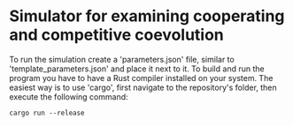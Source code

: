 # Simulator for examining cooperating and competitive coevolution

To run the simulation create a 'parameters.json' file, similar to 'template_parameters.json' and place it next to it.
To build and run the program you have to have a Rust compiler installed on your system.
The easiest way is to use 'cargo', first navigate to the repository's folder, then execute the following command:

```console
cargo run --release
```